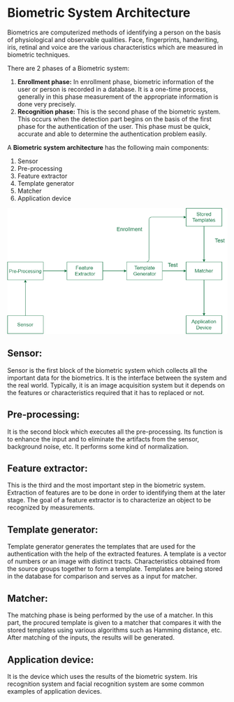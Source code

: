 # Biometric System Architecture
Biometrics are computerized methods of identifying a person on the basis of physiological and observable qualities. Face, fingerprints, handwriting, iris, retinal and voice are the various characteristics which are measured in biometric techniques.

There are 2 phases of a Biometric system:

1. **Enrollment phase:**
In enrollment phase, biometric information of the user or person is recorded in a database. It is a one-time process, generally in this phase measurement of the appropriate information is done very precisely.
2. **Recognition phase:**
This is the second phase of the biometric system. This occurs when the detection part begins on the basis of the first phase for the authentication of the user. This phase must be quick, accurate and able to determine the authentication problem easily.

A **Biometric system architecture** has the following main components:

1. Sensor
2. Pre-processing
3. Feature extractor
4. Template generator
5. Matcher
6. Application device  

![alt text](https://github.com/samirsahoo007/system-design-primer/blob/master/images/biometric.png)

## Sensor:
Sensor is the first block of the biometric system which collects all the important data for the biometrics. It is the interface between the system and the real world. Typically, it is an image acquisition system but it depends on the features or characteristics required that it has to replaced or not.

## Pre-processing:
It is the second block which executes all the pre-processing. Its function is to enhance the input and to eliminate the artifacts from the sensor, background noise, etc. It performs some kind of normalization.

## Feature extractor:
This is the third and the most important step in the biometric system. Extraction of features are to be done in order to identifying them at the later stage. The goal of a feature extractor is to characterize an object to be recognized by measurements.

## Template generator:
Template generator generates the templates that are used for the authentication with the help of the extracted features. A template is a vector of numbers or an image with distinct tracts. Characteristics obtained from the source groups together to form a template. Templates are being stored in the database for comparison and serves as a input for matcher.

## Matcher:
The matching phase is being performed by the use of a matcher. In this part, the procured template is given to a matcher that compares it with the stored templates using various algorithms such as Hamming distance, etc. After matching of the inputs, the results will be generated.

## Application device:
It is the device which uses the results of the biometric system. Iris recognition system and facial recognition system are some common examples of application devices.

